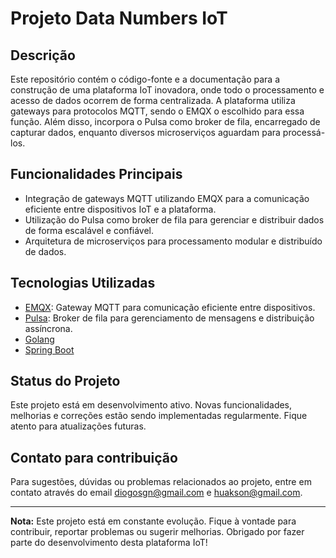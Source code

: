# Projeto Data Numbers IoT

## Descrição
Este repositório contém o código-fonte e a documentação para a construção de uma plataforma IoT inovadora, onde todo o processamento e acesso de dados ocorrem de forma centralizada. A plataforma utiliza gateways para protocolos MQTT, sendo o EMQX o escolhido para essa função. Além disso, incorpora o Pulsa como broker de fila, encarregado de capturar dados, enquanto diversos microserviços aguardam para processá-los.

## Funcionalidades Principais
- Integração de gateways MQTT utilizando EMQX para a comunicação eficiente entre dispositivos IoT e a plataforma.
- Utilização do Pulsa como broker de fila para gerenciar e distribuir dados de forma escalável e confiável.
- Arquitetura de microserviços para processamento modular e distribuído de dados.

## Tecnologias Utilizadas
- [EMQX](https://www.emqx.io/): Gateway MQTT para comunicação eficiente entre dispositivos.
- [Pulsa](https://github.com/sebymiano/pulsar): Broker de fila para gerenciamento de mensagens e distribuição assíncrona.
- [Golang](https://go.dev/)
- [Spring Boot](https://spring.io/projects/spring-boot)

## Status do Projeto
Este projeto está em desenvolvimento ativo. Novas funcionalidades, melhorias e correções estão sendo implementadas regularmente. Fique atento para atualizações futuras.

## Contato para contribuição
Para sugestões, dúvidas ou problemas relacionados ao projeto, entre em contato através do email diogosgn@gmail.com e huakson@gmail.com.

---
**Nota:** Este projeto está em constante evolução. Fique à vontade para contribuir, reportar problemas ou sugerir melhorias. Obrigado por fazer parte do desenvolvimento desta plataforma IoT!
